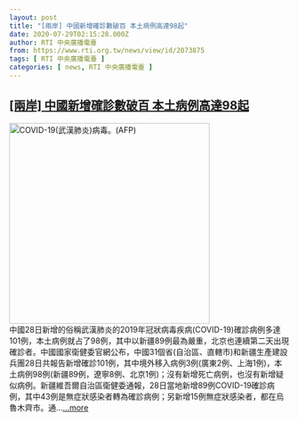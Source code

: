 ```yaml
---
layout: post
title: "[兩岸] 中國新增確診數破百 本土病例高達98起"
date: 2020-07-29T02:15:28.000Z
author: RTI 中央廣播電臺
from: https://www.rti.org.tw/news/view/id/2073875
tags: [ RTI 中央廣播電臺 ]
categories: [ news, RTI 中央廣播電臺 ]
---
```

<!--1595988928000-->
[[兩岸] 中國新增確診數破百 本土病例高達98起](https://www.rti.org.tw/news/view/id/2073875)
------

<div>
<img src="https://static.rti.org.tw/assets/thumbnails/2020/02/29/3751f5e46d00cc94ccfac424892d26d2.jpg" width="360" alt="COVID-19(武漢肺炎)病毒。(AFP)" title="COVID-19(武漢肺炎)病毒。(AFP)"><br>中國28日新增的俗稱武漢肺炎的2019年冠狀病毒疾病(COVID-19)確診病例多達101例，本土病例就占了98例，其中以新疆89例最為嚴重，北京也連續第二天出現確診者。中國國家衛健委官網公布，中國31個省(自治區、直轄市)和新疆生產建設兵團28日共報告新增確診101例，其中境外移入病例3例(廣東2例、上海1例)，本土病例98例(新疆89例，遼寧8例、北京1例)；沒有新增死亡病例，也沒有新增疑似病例。新疆維吾爾自治區衛健委通報，28日當地新增89例COVID-19確診病例，其中43例是無症狀感染者轉為確診病例；另新增15例無症狀感染者，都在烏魯木齊市。通...<a target="_blank" href="https://www.rti.org.tw/news/view/id/2073875">...more</a>
</div>
